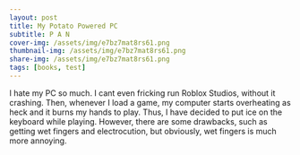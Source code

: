 ```yaml
---
layout: post
title: My Potato Powered PC
subtitle: P A N
cover-img: /assets/img/e7bz7mat8rs61.png
thumbnail-img: /assets/img/e7bz7mat8rs61.png
share-img: /assets/img/e7bz7mat8rs61.png
tags: [books, test]
---
```


I hate my PC so much. I cant even fricking run Roblox Studios, without it crashing. Then, whenever I load a game, my computer starts overheating as heck and it burns my hands to play. Thus, I have decided to put ice on the keyboard while playing. However, there are some drawbacks, such as getting wet fingers and electrocution, but obviously, wet fingers is much more annoying. 
 
